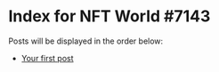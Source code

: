 # Index for NFT World #7143
Posts will be displayed in the order below:

- [Your first post](./001-first.md)


